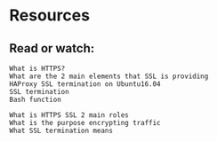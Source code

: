 # Resources

## Read or watch:

    What is HTTPS?
    What are the 2 main elements that SSL is providing
    HAProxy SSL termination on Ubuntu16.04
    SSL termination
    Bash function
    
    What is HTTPS SSL 2 main roles
    What is the purpose encrypting traffic
    What SSL termination means
